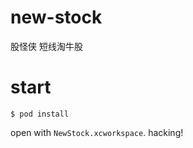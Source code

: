 # new-stock
股怪侠 短线淘牛股

# start
```shell
$ pod install
```
open with `NewStock.xcworkspace`.
hacking!
